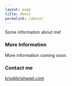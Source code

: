 ```yaml
---
layout: page
title: About
permalink: /about/
---
```


Some information about me!

### More Information

More information coming soon.

### Contact me

[kris@krishagel.com](mailto:kris@krishagel.com)